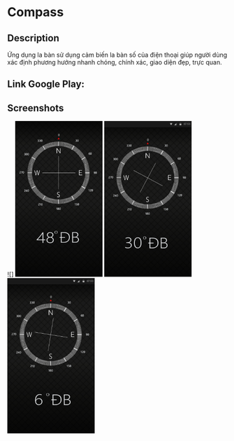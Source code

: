 # Compass

## Description
Ứng dụng la bàn sử dụng cảm biến la bàn số của điện thoại giúp người dùng xác định phương hướng nhanh chóng, chính xác, giao diện đẹp, trực quan.

## Link Google Play: 

## Screenshots
![]
<img src="./screenshots/la ban.png" width="200">
<img src="./screenshots/sc 3.png" width="200">
<img src="./screenshots/sc2.png" width="200">